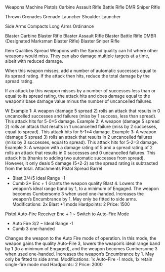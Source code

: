 Weapons
Machine Pistols
Carbine
Assault Rifle
Battle Rifle
DMR
Sniper Rifle

Thrown Grenades
Grenade Launcher
Shoulder Launcher

Side Arms
Compacts
Long Arms
Ordinance

Blaster Carbine
Blaster Rifle
Blaster Assault Rifle
Blaster Battle Rifle
DMBR (Designated Marksman Blaster Rifle)
Blaster Sniper Rifle

Item Qualities
Spread
Weapons with the Spread quality can hit where other weapons would miss. They can also damage multiple targets at a time, albeit with reduced damage.

When this weapon misses, add a number of automatic successes equal to its spread rating. If the attack then hits, reduce the total damage by the spread rating.

If an attack by this weapon misses by a number of successes less than or equal to its spread rating, the attack hits and does damage equal to the weapon’s base damage value minus the number of uncancelled failures.

W
Example 1: A weapon (damage 5 spread 2) rolls an attack that results in 0 uncancelled successes and failures (miss by 1 success, less than spread). This attack hits for 5-0=5 damage.
Example 2: A weapon (damage 5 spread 2) rolls an attack that results in 1 uncancelled failure (miss by 2 successes, equal to spread). This attack hits for 5-1=4 damage.
Example 3: A weapon (damage 5 spread 3) rolls an attack that results in 2 uncancelled failures (miss by 3 successes, equal to spread). This attack hits for 5-2=3 damage.  
Example 3: A weapon with a damage rating of 5 and a spread rating of 2 rolls an attack that results in 0 successes and 0 uncancelled failures. This attack hits (thanks to adding two automatic successes from spread). However, it only deals 5 damage (5+2-2) as the spread rating is subtracted from the total.
Attachments
Pistol Spread Barrel
+ Blast 3/4/5
Ideal Range -1
+ Cumb 3*
Enc + 1
Grants the weapon quality Blast 4. Lowers the weapon’s ideal range band by 1, to a minimum of Engaged. The weapon becomes Cumbersome 3 when used one-handed. Increases the weapon’s Encumbrance by 1. May only be fitted to side arms.
Modifications: 2x Blast +1 mods
Hardpoints: 2
Price: 1500

Pistol Auto-Fire Receiver
Enc + 1
~ Switch to Auto-Fire Mode
+ Auto Fire 3/2
	~ Ideal Range -1
+ Cumb 3 one-handed

Changes the weapon to the Auto Fire mode of operation. In this mode, the weapon gains the quality Auto-Fire 3, lowers the weapon’s ideal range band by 1 (to a minimum of Engaged), and the weapon becomes Cumbersome 3 when used one-handed. Increases the weapon’s Encumbrance by 1. May only be fitted to side arms.
Modifications: 1x Auto-Fire -1 mods, 1x retain single-fire mode mod
Hardpoints: 2
Price: 2000
